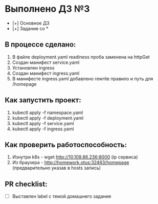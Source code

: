 # Выполнено ДЗ №3

 - [+] Основное ДЗ
 - [+] Задание со *

## В процессе сделано:
1. В файле deployment.yaml readiness проба заменена на httpGet
2. Создан манифест service.yaml
3. Установлен ingress
4. Создан манифест ingress.yaml
5. В манифесте ingress.yaml добавлено rewrite правило и путь для /homepage

## Как запустить проект:
 1. kubectl apply -f namespace.yaml
 2. kubectl apply -f deployment.yaml
 3. kubectl apply -f service.yaml
 4. kubectl apply -f ingress.yaml

## Как проверить работоспособность:
 1. Изнутри k8s - wget http://10.109.86.236:8000 (ip сервиса)
 2. Из браузера - http://homework.otus:32463/homepage (предварительно указав в hosts запись)

## PR checklist:
 - [ ] Выставлен label с темой домашнего задания

